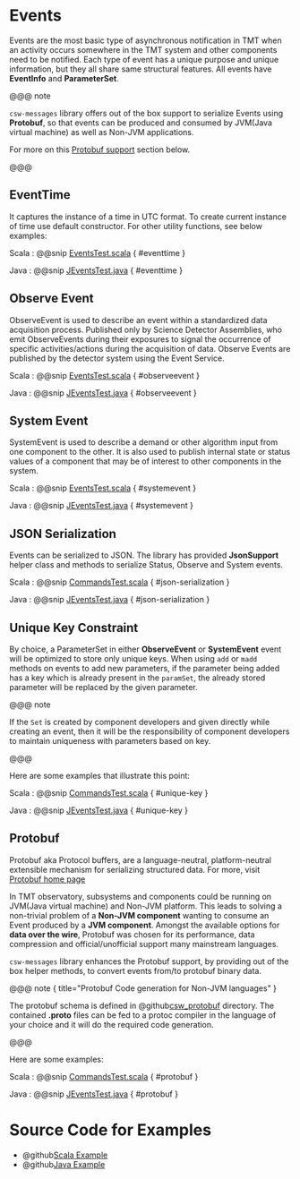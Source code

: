# Events

Events are the most basic type of asynchronous notification in TMT when an activity occurs somewhere in the TMT system and other components need to be notified. Each type of event has a unique purpose and unique information, but they all share same structural features. All events have **EventInfo** and **ParameterSet**.

@@@ note

`csw-messages` library offers out of the box support to serialize Events using **Protobuf**, so that events can be produced and consumed by JVM(Java virtual machine) as well as Non-JVM applications.

For more on this [Protobuf support](events.html#protobuf) section below.

@@@

## EventTime
It captures the instance of a time in UTC format. To create current instance of time use default constructor. For other utility functions, see below examples:

Scala
:   @@snip [EventsTest.scala](../../../../examples/src/test/scala/csw/services/messages/EventsTest.scala) { #eventtime }

Java
:   @@snip [JEventsTest.java](../../../../examples/src/test/java/csw/services/messages/JEventsTest.java) { #eventtime }
   
## Observe Event

ObserveEvent is used to describe an event within a standardized data acquisition process. Published only by Science Detector Assemblies, who emit ObserveEvents during their exposures to signal the occurrence of specific activities/actions during the acquisition of data. Observe Events are published by the detector system using the Event Service.

Scala
:   @@snip [EventsTest.scala](../../../../examples/src/test/scala/csw/services/messages/EventsTest.scala) { #observeevent }

Java
:   @@snip [JEventsTest.java](../../../../examples/src/test/java/csw/services/messages/JEventsTest.java) { #observeevent }


## System Event

SystemEvent is used to describe a demand or other algorithm input from one component to the other. It is also used to publish internal state or status values of a component
that may be of interest to other components in the system.

Scala
:   @@snip [EventsTest.scala](../../../../examples/src/test/scala/csw/services/messages/EventsTest.scala) { #systemevent }

Java
:   @@snip [JEventsTest.java](../../../../examples/src/test/java/csw/services/messages/JEventsTest.java) { #systemevent }


## JSON Serialization
Events can be serialized to JSON. The library has provided **JsonSupport** helper class and methods to serialize Status, Observe and System events.

Scala
:   @@snip [CommandsTest.scala](../../../../examples/src/test/scala/csw/services/messages/EventsTest.scala) { #json-serialization }

Java
:   @@snip [JEventsTest.java](../../../../examples/src/test/java/csw/services/messages/JEventsTest.java) { #json-serialization }

## Unique Key Constraint

By choice, a ParameterSet in either **ObserveEvent** or **SystemEvent** event will be optimized to store only unique keys. 
When using `add` or `madd` methods on events to add new parameters, if the parameter being added has a key which is already present in the `paramSet`,
the already stored parameter will be replaced by the given parameter. 
 
@@@ note

If the `Set` is created by component developers and given directly while creating an event, then it will be the responsibility of component developers to maintain uniqueness with
parameters based on key.

@@@    

Here are some examples that illustrate this point:

Scala
:   @@snip [CommandsTest.scala](../../../../examples/src/test/scala/csw/services/messages/EventsTest.scala) { #unique-key }

Java
:   @@snip [JEventsTest.java](../../../../examples/src/test/java/csw/services/messages/JEventsTest.java) { #unique-key }

## Protobuf

Protobuf aka Protocol buffers, are a language-neutral, platform-neutral extensible mechanism for serializing structured data. For more, visit [Protobuf home page](https://developers.google.com/protocol-buffers/)

In TMT observatory, subsystems and components could be running on JVM(Java virtual machine) and Non-JVM platform. This leads to solving a non-trivial problem of a **Non-JVM component** wanting to consume an Event produced by a **JVM component**. Amongst the available options for **data over the wire**, Protobuf was chosen for its performance, data compression and official/unofficial support many mainstream languages.      

`csw-messages` library enhances the Protobuf support, by providing out of the box helper methods, to convert events from/to protobuf binary data.

@@@ note { title="Protobuf Code generation for Non-JVM languages" }

The protobuf schema is defined in @github[csw_protobuf](/csw-messages/src/main/protobuf/csw_protobuf/) directory. The contained **.proto** files can be fed to a protoc compiler in the language of your choice and it will do the required code generation. 

@@@

Here are some examples:

Scala
:   @@snip [CommandsTest.scala](../../../../examples/src/test/scala/csw/services/messages/EventsTest.scala) { #protobuf }

Java
:   @@snip [JEventsTest.java](../../../../examples/src/test/java/csw/services/messages/JEventsTest.java) { #protobuf }

# Source Code for Examples

* @github[Scala Example](/examples/src/test/scala/csw/services/messages/EventsTest.scala)
* @github[Java Example](/examples/src/test/java/csw/services/messages/JEventsTest.java)